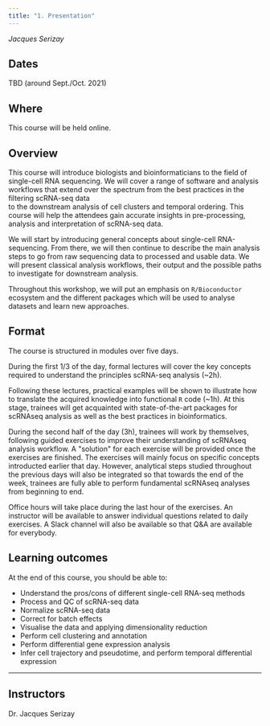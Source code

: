 ```yaml
---
title: "1. Presentation"
---
```


_Jacques Serizay_  

## Dates
TBD (around Sept./Oct. 2021)

## Where

This course will be held online.

## Overview

This course will introduce biologists and bioinformaticians to the 
field of single-cell RNA sequencing. 
We will cover a range of software and analysis workflows that extend 
over the spectrum from the best practices in the filtering scRNA-seq data  
to the downstream analysis of cell clusters and temporal ordering. 
This course will help the attendees gain accurate insights in pre-processing, 
analysis and interpretation of scRNA-seq data.

We will start by introducing general concepts about single-cell RNA-sequencing. 
From there, we will then continue to describe the main analysis steps to go from 
raw sequencing data to processed and usable data. We will present classical 
analysis workflows, their output and the possible paths to investigate for 
downstream analysis.  

Throughout this workshop, we will put an emphasis on `R/Bioconductor` ecosystem 
and the different packages which will be used to analyse datasets and learn new approaches. 

## Format

The course is structured in modules over five days.  

During the first 1/3 of the day, formal lectures will cover the key 
concepts required to understand the principles scRNA-seq analysis (~2h).

Following these lectures, practical examples will be shown to illustrate how 
to translate the acquired knowledge into functional `R` code (~1h). At this stage, 
trainees will get acquainted with state-of-the-art packages for scRNAseq analysis 
as well as the best practices in bioinformatics. 

During the second half of the day (3h), trainees will work by themselves, following 
guided exercises to improve their understanding of scRNAseq analysis workflow.
A "solution" for each exercise will be provided once the exercises are finished. 
The exercises will mainly focus on specific concepts introducted earlier that day.
However, analytical steps studied throughout the previous days will also 
be integrated so that towards the end of the week, trainees are fully able 
to perform fundamental scRNAseq analyses from beginning to end. 

Office hours will take place during the last hour of the exercises. An 
instructor will be available to answer individual questions related to daily exercises. 
A Slack channel will also be available so that Q&A are available for everybody.

<!-- ## Targeted audience and required background

The course will be mostly beneficial to those who have, or will shortly have, scRNA-seq data ready to analyse.  

The material is suitable both for experimentalists who want to learn 
more about data-analysis as well as computational biologists 
who want to learn about scRNA-seq methods.  

Examples demonstrated in this course can be applied to any experimental protocol or biological system.

The requirements for this course are: 

1. Working knowledge of Unix / command line interface (managing files, running programs, reading manuals!). Basic bash commands (`cd`, `ls`, `...`) and CLI usage will _not_ be covered in this course. We advice attendees to not register if they lack fundamental experience in CLI.
2. Programming experience in `R` (writing a function, basic I/O operations, variable types, using packages). `Bioconductor` experience is a plus. 
3. Familiarity with next-generation sequencing data and its analyses (using alignment and quantification tools for bulk sequencing data) -->

## Learning outcomes

At the end of this course, you should be able to:

- Understand the pros/cons of different single-cell RNA-seq methods
- Process and QC of scRNA-seq data
- Normalize scRNA-seq data
- Correct for batch effects
- Visualise the data and applying dimensionality reduction
- Perform cell clustering and annotation 
- Perform differential gene expression analysis
- Infer cell trajectory and pseudotime, and perform temporal differential expression 

--- 

## Instructors

Dr. Jacques Serizay  
